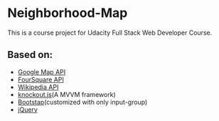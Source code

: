 # Neighborhood-Map
This is a course project for Udacity Full Stack Web Developer Course.

## Based on:
- [Google Map API](https://developers.google.com/maps/documentation/javascript/)
- [FourSquare API](https://foursquare.com/developers/register)
- [Wikipedia API](https://www.mediawiki.org/wiki/API:Main_page)
- [knockout.js](http://knockoutjs.com/)(A MVVM framework)
- [Bootstap](http://getbootstrap.com/)(customized with only input-group)
- [jQuery](http://jquery.com/)
